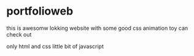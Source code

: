 # portfolioweb
this is awesomw lokking website with some good css animation toy can check out 

only html and css little bit of javascript

